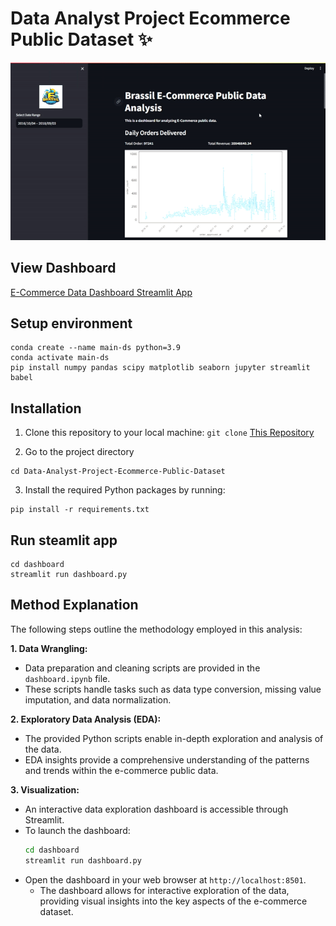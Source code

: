# Data Analyst Project Ecommerce Public Dataset ✨
![Data Analyst Project Ecommerce Public Dataset](dashboard.gif)

## View Dashboard
[E-Commerce Data Dashboard Streamlit App](https://data-analyst-project-ecommerce-public-dataset.streamlit.app)

## Setup environment
```
conda create --name main-ds python=3.9
conda activate main-ds
pip install numpy pandas scipy matplotlib seaborn jupyter streamlit babel
```
## Installation
1. Clone this repository to your local machine:
```git clone``` [This Repository](https://github.com/zhavei/Data-Analyst-Project-Ecommerce-Public-Dataset.git)

2. Go to the project directory
```
cd Data-Analyst-Project-Ecommerce-Public-Dataset
```
3. Install the required Python packages by running:
```
pip install -r requirements.txt
```
## Run steamlit app
```
cd dashboard
streamlit run dashboard.py
```
## Method Explanation

The following steps outline the methodology employed in this analysis:

**1. Data Wrangling:**

- Data preparation and cleaning scripts are provided in the `dashboard.ipynb` file.
- These scripts handle tasks such as data type conversion, missing value imputation, and data normalization.

**2. Exploratory Data Analysis (EDA):**

- The provided Python scripts enable in-depth exploration and analysis of the data.
- EDA insights provide a comprehensive understanding of the patterns and trends within the e-commerce public data.

**3. Visualization:**

- An interactive data exploration dashboard is accessible through Streamlit.
- To launch the dashboard:
    ```bash
    cd dashboard
    streamlit run dashboard.py
    
- Open the dashboard in your web browser at `http://localhost:8501`.
    - The dashboard allows for interactive exploration of the data, providing visual insights into the key aspects of the e-commerce dataset.


